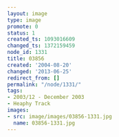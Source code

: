 ```yaml
---
layout: image
type: image
promote: 0
status: 1
created_ts: 1093016609
changed_ts: 1372159459
node_id: 1331
title: 03856
created: '2004-08-20'
changed: '2013-06-25'
redirect_from: []
permalink: "/node/1331/"
tags:
- 2003/12 - December 2003
- Heaphy Track
images:
- src: image/images/03856-1331.jpg
  name: 03856-1331.jpg
---
```


